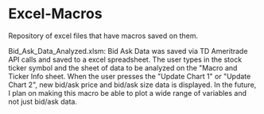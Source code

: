 # Excel-Macros

Repository of excel files that have macros saved on them.

Bid_Ask_Data_Analyzed.xlsm: Bid Ask Data was saved via TD Ameritrade API calls and saved to a excel spreadsheet.
The user types in the stock ticker symbol and the sheet of data to be analyzed on the "Macro and Ticker Info sheet. 
When the user presses the "Update Chart 1" or "Update Chart 2", new bid/ask price and bid/ask size data is displayed.
In the future, I plan on making this macro be able to plot a wide range of variables and not just bid/ask data.
